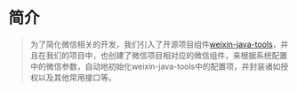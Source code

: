 # 简介

> 为了简化微信相关的开发，我们引入了开源项目组件[weixin-java-tools](https://github.com/Wechat-Group/weixin-java-tools)，并且在我们的项目中，也创建了微信项目相对应的微信组件，来根据系统配置中的微信参数，自动地初始化weixin-java-tools中的配置项，并封装诸如授权以及其他常用接口等。